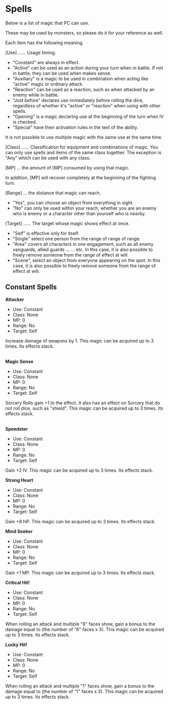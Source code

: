 # Spells

Below is a list of magic that PC can use.

These may be used by monsters, so please do it for your reference as well.

Each item has the following meaning.

[Use] ...... Usage timing.

* "Constant" are always in effect.
* "Active" can be used as an action during your turn when in battle. If not in battle, they can be used when makes sense.
* "Auxiliary" is a magic to be used in combination when acting like "active" magic or ordinary attack.
* "Reaction" can be used as a reaction, such as when attacked by an enemy while in battle.
* "Just before" declares use immediately before rolling the dice, regardless of whether it's "active" or "reaction" when using with other spells.
* "Opening" is a magic declaring use at the beginning of the turn when IV is checked.
* "Special" have their activation rules in the text of the ability.

It is not possible to use multiple magic with the same use at the same time.

[Class] ...... Classification for equipment and combinations of magic. You can only use spells and items of the same class together. The exception is "Any" which can be used with any class.

[MP] ... the amount of [MP] consumed by using that magic.

In addition, [MP] will recover completely at the beginning of the fighting turn.

[Range] ... the distance that magic can reach.

* "Yes", you can choose an object from everything in sight.
* "No" can only be used within your reach, whether you are an enemy who is enemy or a character other than yourself who is nearby.

[Target] ...... The target whose magic shows effect at once.
* "Self" is effective only for itself.
* "Single" select one person from the range of range of range.
* "Area" covers all characters in one engagement, such as all enemy vanguards, allied guards ... ... etc. In this case, it is also possible to freely remove someone from the range of effect at will.
* "Scene", select an object from everyone appearing on the spot. In this case, it is also possible to freely remove someone from the range of effect at will.

## Constant Spells

**Attacker**
* Use: Constant
* Class: None
* MP: 0
* Range: No
* Target: Self

Increase damage of weapons by 1. This magic can be acquired up to 3 times. Its effects stack.

\
**Magic Sense**
* Use: Constant
* Class: None
* MP: 0
* Range: No
* Target: Self

Sorcery Rolls gain +1 to the effect. It also has an effect on Sorcery that do not roll dice, such as "shield". This magic can be acquired up to 3 times. Its effects stack.

\
**Speedster**
* Use: Constant
* Class: None
* MP: 0
* Range: No
* Target: Self

Gain +2 IV. This magic can be acquired up to 3 times. Its effects stack.

**Strong Heart**
* Use: Constant
* Class: None
* MP: 0
* Range: No
* Target: Self

Gain +8 HP. This magic can be acquired up to 3 times. Its effects stack.

**Mind Seeker**
* Use: Constant
* Class: None
* MP: 0
* Range: No
* Target: Self

Gain +1 MP. This magic can be acquired up to 3 times. Its effects stack.

**Critical Hit!**
* Use: Constant
* Class: None
* MP: 0
* Range: No
* Target: Self

When rolling an attack and multiple "6" faces show, gain a bonus to the damage equal to (the number of "6" faces x 3). This magic can be acquired up to 3 times. Its effects stack.

**Lucky Hit!**
* Use: Constant
* Class: None
* MP: 0
* Range: No
* Target: Self

When rolling an attack and multiple "1" faces show, gain a bonus to the damage equal to (the number of "1" faces x 3). This magic can be acquired up to 3 times. Its effects stack.
